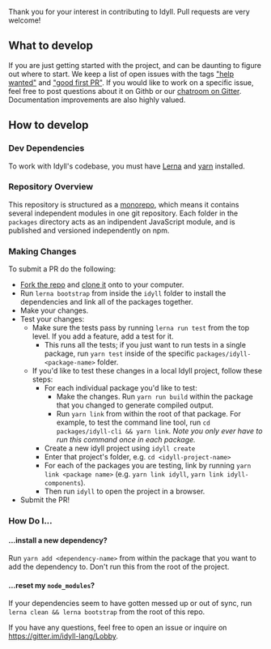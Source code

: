 Thank you for your interest in contributing to Idyll. Pull requests are very welcome!

## What to develop

If you are just getting started with the project, and can be daunting to figure out where to start. We keep a list of open issues with the tags ["help wanted"](https://github.com/idyll-lang/idyll/issues?q=is%3Aissue+is%3Aopen+label%3A%22Help+Wanted%22) and ["good first PR"](https://github.com/idyll-lang/idyll/issues?q=is%3Aissue+is%3Aopen+label%3A%22Good+First+PR%22). If you would like to work on a specific issue, feel free to post questions about it on Githb or our [chatroom on Gitter](https://gitter.im/idyll-lang/Lobby). Documentation improvements are also highly valued.

## How to develop

### Dev Dependencies

To work with Idyll's codebase, you must have [Lerna](https://github.com/lerna/lerna) and [yarn](https://yarnpkg.com/en/docs/install) installed.

### Repository Overview

This repository is structured as a [monorepo](https://github.com/babel/babel/blob/master/doc/design/monorepo.md), which means it contains several independent modules in one git repository. Each folder in the `packages` directory acts as an indipendent JavaScript module, and is published and versioned independently on npm. 

### Making Changes

To submit a PR do the following:

* [Fork the repo](https://help.github.com/articles/fork-a-repo/) and [clone it](https://help.github.com/articles/cloning-a-repository/) onto to your computer.
* Run `lerna bootstrap` from inside the `idyll` folder to install the dependencies and link all of the packages together.
* Make your changes.
* Test your changes:
  * Make sure the tests pass by running `lerna run test` from the top level. If you add a feature, add a test for it.
    * This runs all the tests; if you just want to run tests in a single package, run `yarn test` inside of the specific `packages/idyll-<package-name>` folder.
  * If you'd like to test these changes in a local Idyll project, follow these steps:
    * For each individual package you'd like to test: 
      * Make the changes. Run `yarn run build` within the package that you changed to generate compiled output.
      * Run `yarn link` from within the root of that package. For example, to test the command line tool, run `cd packages/idyll-cli && yarn link`. *Note you only ever have to run this command once in each package.* 
    * Create a new idyll project using `idyll create`
    * Enter that project's folder, e.g. `cd <idyll-project-name>` 
    * For each of the packages you are testing, link by running `yarn link <package name>` (e.g. `yarn link idyll`, `yarn link idyll-components`).
    * Then run `idyll` to open the project in a browser. 
* Submit the PR!

### How Do I...

#### ...install a new dependency?

Run `yarn add <dependency-name>` from within the package that you want to add the dependency to. Don't run this from the root of the project.

#### ...reset my `node_modules`?

If your dependencies seem to have gotten messed up or out of sync, run `lerna clean && lerna bootstrap` from the root of this repo.

If you have any questions, feel free to open an issue or inquire on https://gitter.im/idyll-lang/Lobby.
